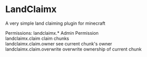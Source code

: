 # LandClaimx
A very simple land claiming plugin for minecraft

Permissions:
landclaimx.*                 Admin Permission  
landclaimx.claim             claim chunks  
landclaimx.claim.owner       see current chunk's owner  
landclaimx.claim.overwrite   overwrite ownership of current chunk  
